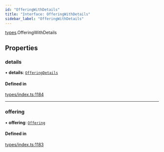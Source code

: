 ```yaml
---
id: "OfferingWithDetails"
title: "Interface: OfferingWithDetails"
sidebar_label: "OfferingWithDetails"
---
```


[types](../../../modules/Types/Types.md).OfferingWithDetails

## Properties

### details

• **details**: [`OfferingDetails`](../../API/Entities/Offering/Types/OfferingDetails/OfferingDetails.md)

#### Defined in

[types/index.ts:1184](https://github.com/PolymeshAssociation/polymesh-sdk/blob/5a778578/src/types/index.ts#L1184)

___

### offering

• **offering**: [`Offering`](../../../classes/API/Entities/Offering/Offering.md)

#### Defined in

[types/index.ts:1183](https://github.com/PolymeshAssociation/polymesh-sdk/blob/5a778578/src/types/index.ts#L1183)
